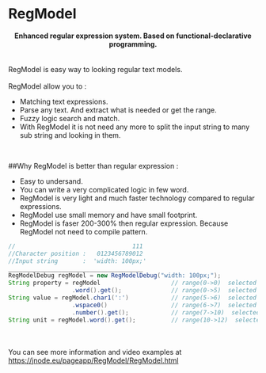 # RegModel 


<div style="text-align: center;font-weight: bold;" >Enhanced regular expression system. Based on functional-declarative programming.</div>

<br>
<br>RegModel is easy way to looking regular text models.
<br>
<br>RegModel allow you to :
<ul> 
  <li>Matching text expressions.</li>
  <li>Parse any text. And extract what is needed or get the range.</li>
  <li>Fuzzy logic search and match.</li>
  <li>With RegModel it is not need any more to split the input string to many sub string and looking in them.
	</li>
</ul>

<br>

##Why RegModel is better than regular expression :
- Easy to undersand.
- You can write a very complicated logic in few word.</li>
- RegModel is very light and much faster technology compared to regular expressions.</li>
- RegModel use small memory and have small footprint.</li>
- RegModel is faser 200-300% then regular expression. Because RegModel not need to compile pattern.</li>



```java
//                                 111
//Character position :   0123456789012
//Input string       :  'width: 100px;'
______________________________________
RegModelDebug regModel = new RegModelDebug("width: 100px;");
String property = regModel                    // range(0->0)  selected model ''
                  .word().get();              // range(0->5)  selected model 'width'
String value = regModel.char1(':')            // range(5->6)  selected model ':'
                  .wspace0()                  // range(6->7)  selected model ' '
                  .number().get();            // range(7->10)  selected model '100'
String unit = regModel.word().get();          // range(10->12)  selected model 'px'

```

<br>
<br>You can see more information and video examples at <a href="https://jnode.eu/pageapp/RegModel/RegModel.html?from=github">https://jnode.eu/pageapp/RegModel/RegModel.html</a>
